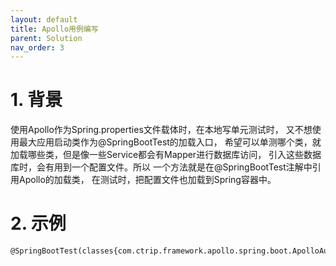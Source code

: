 ```yaml
---
layout: default
title: Apollo用例编写
parent: Solution
nav_order: 3
---
```


# 1. 背景

使用Apollo作为Spring.properties文件载体时，在本地写单元测试时，
又不想使用最大应用启动类作为@SpringBootTest的加载入口，
希望可以单测哪个类，就加载哪些类，但是像一些Service都会有Mapper进行数据库访问，
引入这些数据库时，会有用到一个配置文件。所以
一个方法就是在@SpringBootTest注解中引用Apollo的加载类，
在测试时，把配置文件也加载到Spring容器中。

# 2. 示例

```shell
@SpringBootTest(classes{com.ctrip.framework.apollo.spring.boot.ApolloAutoConfiguration.class})
```